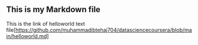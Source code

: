 ## This is my Markdown file
This is the link of helloworld text file[https://github.com/muhammadibtehaj704/datasciencecoursera/blob/main/helloworld.md] 
